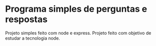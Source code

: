 # Programa simples de perguntas e respostas


Projeto simples feito com node e express. Projeto feito com objetivo de estudar a tecnologia node.
